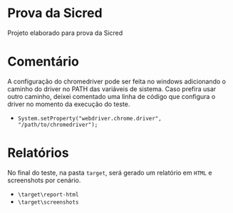 # Prova da Sicred 

Projeto elaborado para prova da Sicred

# Comentário

A configuração do chromedriver pode ser feita no windows adicionando o caminho do driver no PATH das variáveis de sistema.
Caso prefira usar outro caminho, deixei comentado uma linha de código que configura o driver no momento da execução do teste.
* `System.setProperty("webdriver.chrome.driver", "/path/to/chromedriver");`

# Relatórios

No final do teste, na pasta `target`, será gerado um relatório em `HTML` e screenshots por cenário.
* `\target\report-html`
* `\target\screenshots`

